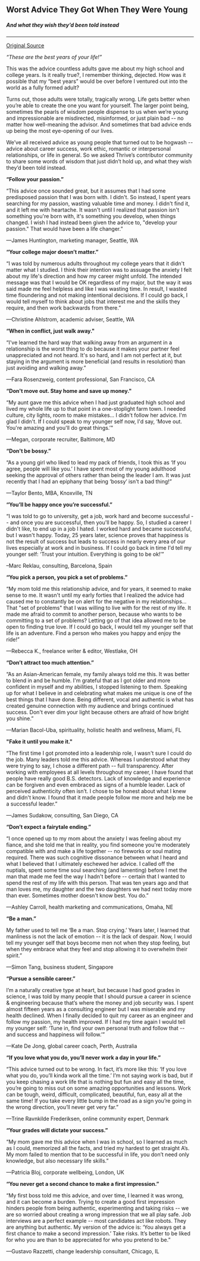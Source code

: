 ## Worst Advice They Got When They Were Young
##### And what they wish they’d been told instead

---

[Original Source](https://www.thriveglobal.com/stories/41545-worst-career-advice)


*“These are the best years of your life!”*

This was the advice countless adults gave me about my high school and college years. Is it really true?, I remember thinking, dejected. How was it possible that my “best years” would be over before I ventured out into the world as a fully formed adult?

Turns out, those adults were totally, tragically wrong. Life gets better when you’re able to create the one you want for yourself. The larger point being, sometimes the pearls of wisdom people dispense to us when we’re young and impressionable are misdirected, misinformed, or just plain bad -- no matter how well-meaning the advisor. And sometimes that bad advice ends up being the most eye-opening of our lives.

We’ve all received advice as young people that turned out to be hogwash -- advice about career success, work ethic, romantic or interpersonal relationships, or life in general. So we asked Thrive’s contributor community to share some words of wisdom that just didn’t hold up, and what they wish they’d been told instead.


**“Follow your passion.”**

“This advice once sounded great, but it assumes that I had some predisposed passion that I was born with. I didn't. So instead, I spent years searching for my passion, wasting valuable time and money. I didn't find it, and it left me with heartache. It wasn't until I realized that passion isn't something you're born with, it's something you develop, when things changed. I wish I had instead been given the advice to, "develop your passion." That would have been a life changer.”

—James Huntington, marketing manager, Seattle, WA


**“Your college major doesn’t matter.”**

“I was told by numerous adults throughout my college years that it didn't matter what I studied. I think their intention was to assuage the anxiety I felt about my life's direction and how my career might unfold. The intended message was that I would be OK regardless of my major, but the way it was said made me feel helpless and like I was wasting time. In result, I wasted time floundering and not making intentional decisions. If I could go back, I would tell myself to think about jobs that interest me and the skills they require, and then work backwards from there.”

—Christine Ahlstrom, academic adviser, Seattle, WA


**“When in conflict, just walk away."**

“I've learned the hard way that walking away from an argument in a relationship is the worst thing to do because it makes your partner feel unappreciated and not heard. It's so hard, and I am not perfect at it, but staying in the argument is more beneficial (and results in resolution) than just avoiding and walking away.”

—Fara Rosenzweig, content professional, San Francisco, CA


**“Don't move out. Stay home and save up money."**

“My aunt gave me this advice when I had just graduated high school and lived my whole life up to that point in a one-stoplight farm town. I needed culture, city lights, room to make mistakes... I didn't follow her advice. I'm glad I didn't. If I could speak to my younger self now, I'd say, ‘Move out. You're amazing and you'll do great things.’"

—Megan, corporate recruiter, Baltimore, MD


**“Don't be bossy.”**

“As a young girl who liked to lead my pack of friends, I took this as ‘If you agree, people will like you.’ I have spent most of my young adulthood seeking the approval of others rather than being the leader I am. It was just recently that I had an epiphany that being ‘bossy’ isn't a bad thing!”

—Taylor Bento, MBA, Knoxville, TN


**“You’ll be happy once you’re successful.”**

“I was told to go to university, get a job, work hard and become successful -- and once you are successful, then you'll be happy. So, I studied a career I didn't like, to end up in a job I hated. I worked hard and became successful, but I wasn't happy. Today, 25 years later, science proves that happiness is not the result of success but leads to success in nearly every area of our lives especially at work and in business. If I could go back in time I'd tell my younger self: ‘Trust your intuition. Everything is going to be ok!’”

–Marc Reklau, consulting, Barcelona, Spain


**“You pick a person, you pick a set of problems.”**

“My mom told me this relationship advice, and for years, it seemed to make sense to me. It wasn't until my early forties that I realized the advice had caused me to constantly be on alert for the negative in my relationships... That "set of problems" that I was willing to live with for the rest of my life. It made me afraid to commit to another person, because who wants to be committing to a set of problems? Letting go of that idea allowed me to be open to finding true love. If I could go back, I would tell my younger self that life is an adventure. Find a person who makes you happy and enjoy the ride!”

—Rebecca K., freelance writer & editor, Westlake, OH


**“Don’t attract too much attention.”**

“As an Asian-American female, my family always told me this. It was better to blend in and be humble. I'm grateful that as I got older and more confident in myself and my abilities, I stopped listening to them. Speaking up for what I believe in and celebrating what makes me unique is one of the best things that I have done. Being different, vocal and authentic is what has created genuine connection with my audience and brings continued success. Don't ever dim your light because others are afraid of how bright you shine.”

—Marian Bacol-Uba, spirituality, holistic health and wellness, Miami, FL


**"Fake it until you make it."**

“The first time I got promoted into a leadership role, I wasn't sure I could do the job. Many leaders told me this advice. Whereas I understood what they were trying to say, I chose a different path -- full transparency. After working with employees at all levels throughout my career, I have found that people have really good B.S. detectors. Lack of knowledge and experience can be forgiven and even embraced as signs of a humble leader. Lack of perceived authenticity often isn’t. I chose to be honest about what I knew and didn't know. I found that it made people follow me more and help me be a successful leader.”

—James Sudakow, consulting, San Diego, CA


**“Don’t expect a fairytale ending.”**

“I once opened up to my mom about the anxiety I was feeling about my fiance, and she told me that in reality, you find someone you're moderately compatible with and make a life together -- no fireworks or soul mating required. There was such cognitive dissonance between what I heard and what I believed that I ultimately eschewed her advice. I called off the nuptials, spent some time soul searching (and lamenting) before I met the man that made me feel the way I hadn't before -- certain that I wanted to spend the rest of my life with this person. That was ten years ago and that man loves me, my daughter and the two daughters we had next today more than ever. Sometimes mother doesn't know best. You do.”

—Ashley Carroll, health marketing and communications, Omaha, NE


**“Be a man.”**

My father used to tell me ‘Be a man. Stop crying.’ Years later, I learned that manliness is not the lack of emotion -- it is the lack of despair. Now, I would tell my younger self that boys become men not when they stop feeling, but when they embrace what they feel and stop allowing it to overwhelm their spirit.”

—Simon Tang, business student, Singapore


**“Pursue a sensible career.”**

I’m a naturally creative type at heart, but because I had good grades in science, I was told by many people that I should pursue a career in science & engineering because that’s where the money and job security was. I spent almost fifteen years as a consulting engineer but I was miserable and my health declined. When I finally decided to quit my career as an engineer and follow my passion, my health improved. If I had my time again I would tell my younger self: ‘Tune in, find your own personal truth and follow that -- and success and happiness will follow.’”

—Kate De Jong, global career coach, Perth, Australia


**“If you love what you do, you’ll never work a day in your life.”**

“This advice turned out to be wrong. In fact, it’s more like this: ‘If you love what you do, you’ll kinda work all the time.’ I’m not saying work is bad, but if you keep chasing a work life that is nothing but fun and easy all the time, you’re going to miss out on some amazing opportunities and lessons. Work can be tough, weird, difficult, complicated, beautiful, fun, easy all at the same time! If you take every little bump in the road as a sign you’re going in the wrong direction, you’ll never get very far.”

—Trine Ravnkilde Frederiksen, online community expert, Denmark


**“Your grades will dictate your success.”**

“My mom gave me this advice when I was in school, so I learned as much as I could, memorized all the facts, and tried my hardest to get straight A’s. My mom failed to mention that to be successful in life, you don’t need only knowledge, but also necessary life skills.”

—Patricia Bloj, corporate wellbeing, London, UK


**“You never get a second chance to make a first impression.”**

“My first boss told me this advice, and over time, I learned it was wrong, and it can become a burden. Trying to create a good first impression hinders people from being authentic, experimenting and taking risks -- we are so worried about creating a wrong impression that we all play safe. Job interviews are a perfect example -- most candidates act like robots. They are anything but authentic. My version of the advice is: ‘You always get a first chance to make a second impression.’ Take risks. It’s better to be liked for who you are than to be appreciated for who you pretend to be.”

—Gustavo Razzetti, change leadership consultant, Chicago, IL
